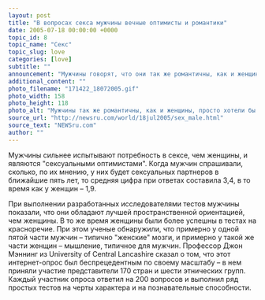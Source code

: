 ```yaml
---
layout: post
title: "В вопросах секса мужчины вечные оптимисты и романтики"
date: 2005-07-18 00:00:00 +0000
topic_id: 8
topic_name: "Секс"
topic_slug: love
categories: [love]
subtitle: ""
announcement: "Мужчины говорят, что они так же романтичны, как и женщины, просто хотели бы переспать с большим числом партнеров. Такое мнение было выявлено в результате интернет-опроса, участниками которого стали 250 тысяч мужчин и женщин. Данные опроса показали также, что многие стереотипы мужчин и женщин очень глубоко укоренились и связаны с биологическими факторами, сообщает The Independent. (Перевод материала - на сайте Inopressa.ru)."
additional_content: ""
photo_filename: "171422_18072005.gif"
photo_width: 158
photo_height: 118
photo_alt: "Мужчины так же романтичны, как и женщины, просто хотели бы переспать с большим числом партнеров"
source_url: "http://newsru.com/world/18jul2005/sex_male.html"
source_text: "NEWSru.com"
author: ""
---
```

Мужчины сильнее испытывают потребность в сексе, чем женщины, и являются "сексуальными оптимистами". Когда мужчин спрашивали, сколько, по их мнению, у них будет сексуальных партнеров в ближайшие пять лет, то средняя цифра при ответах составила 3,4, в то время как у женщин – 1,9.

При выполнении разработанных исследователями тестов мужчины показали, что они обладают лучшей пространственной ориентацией, чем женщины. В то же время женщины были более успешны в тестах на красноречие. При этом ученые обнаружили, что примерно у одной пятой части мужчин – типично "женские" мозги, и примерно у такой же части женщин – мышление, типичное для мужчин. Профессор Джон Мэннинг из University of Central Lancashire сказал о том, что этот интернет-опрос был беспрецедентным по своему масштабу – в нем приняли участие представители 170 стран и шести этнических групп. Каждый участник опроса ответил на 200 вопросов и выполнил ряд простых тестов на черты характера и на познавательные способности.
